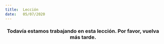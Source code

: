 ```yaml
---
title:  Lección
date:   05/07/2020
---
```


### <center>Todavía estamos trabajando en esta lección. Por favor, vuelva más tarde.</center>